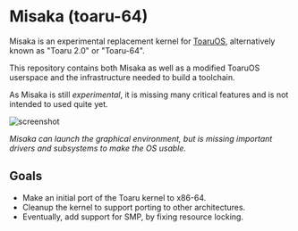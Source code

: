 # Misaka (toaru-64)

Misaka is an experimental replacement kernel for [ToaruOS](https://github.com/klange/toaruos), alternatively known as "Toaru 2.0" or "Toaru-64".

This repository contains both Misaka as well as a modified ToaruOS userspace and the infrastructure needed to build a toolchain.

As Misaka is still _experimental_, it is missing many critical features and is not intended to used quite yet.

![screenshot](https://klange.dev/s/Screenshot%20from%202021-05-07%2014-10-28.png)

_Misaka can launch the graphical environment, but is missing important drivers and subsystems to make the OS usable._

## Goals

- Make an initial port of the Toaru kernel to x86-64.
- Cleanup the kernel to support porting to other architectures.
- Eventually, add support for SMP, by fixing resource locking.
